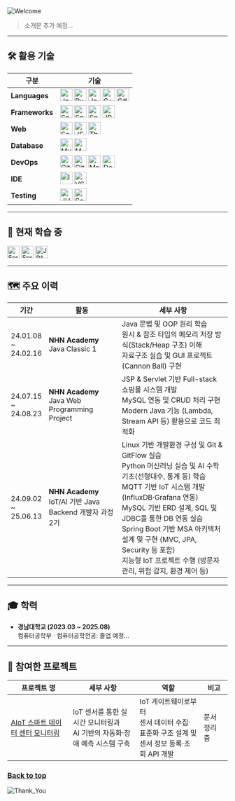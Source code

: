 <img src="https://capsule-render.vercel.app/api?type=waving&height=100&color=273755&text=Hi%20there!%20👋&fontColor=6495ED&fontSize=30&fontAlign=13&desc=Let%20me%20briefly%20introduce%20myself.&descAlign=16.38&descAlignY=75&descSize=16&section=header" alt="Welcome"/>

> 소개문 추가 예정...

---

## :hammer_and_wrench: 활용 기술

<table>
  <thead>
    <tr>
      <th>구분</th>
      <th>기술</th>
    </tr>
  </thead>
  <tbody>
    <tr>
      <td><b>Languages</b></td>
      <td>
        <img src="https://img.shields.io/badge/Java-e0e0e0?logo=openjdk&logoColor=black" alt="Java" style="height:28px"/>
        <img src="https://img.shields.io/badge/Python-e0e0e0?logo=python&logoColor=black" alt="Python" style="height:28px"/>
        <img src="https://img.shields.io/badge/JavaScript-e0e0e0?logo=javascript&logoColor=black" alt="JavaScript" style="height:28px"/>
        <img src="https://img.shields.io/badge/C++-e0e0e0?logo=cplusplus&logoColor=black" alt="C++" style="height:28px"/>
        <img src="https://img.shields.io/badge/C%23-e0e0e0?logo=dotnet&logoColor=black" alt="C#" style="height:28px"/>
      </td>
    </tr>
    <tr>
      <td><b>Frameworks</b></td>
      <td>
        <img src="https://img.shields.io/badge/Spring-e0e0e0?logo=spring&logoColor=black" alt="Spring" style="height:28px"/>
        <img src="https://img.shields.io/badge/Spring_MVC-e0e0e0?logo=spring&logoColor=black" alt="Spring MVC" style="height:28px"/>
        <img src="https://img.shields.io/badge/Spring_Boot-e0e0e0?logo=springboot&logoColor=black" alt="Spring Boot" style="height:28px"/>
        <img src="https://img.shields.io/badge/JPA-e0e0e0?logo=hibernate&logoColor=black" alt="JPA" style="height:28px"/>
      </td>
    </tr>
    <tr>
      <td><b>Web</b></td>
      <td>
        <img src="https://img.shields.io/badge/Servlet-d3d3d3?logo=apachetomcat&logoColor=black" alt="Servlet" style="height:28px"/>
        <img src="https://img.shields.io/badge/JSP-e0e0e0?logo=java&logoColor=black" alt="JSP" style="height:28px"/>
        <img src="https://img.shields.io/badge/Thymeleaf-e0e0e0?logo=thymeleaf&logoColor=black" alt="Thymeleaf" style="height:28px"/>
      </td>
    </tr>
    <tr>
      <td><b>Database</b></td>
      <td>
        <img src="https://img.shields.io/badge/MySQL-e0e0e0?logo=mysql&logoColor=black" alt="MySQL" style="height:28px"/>
        <img src="https://img.shields.io/badge/MSSQL-e0e0e0?logo=microsoftsqlserver&logoColor=black" alt="MSSQL" style="height:28px"/>
      </td>
    </tr>
    <tr>
      <td><b>DevOps</b></td>
      <td>
        <img src="https://img.shields.io/badge/Git-e0e0e0?logo=git&logoColor=black" alt="Git" style="height:28px"/>
        <img src="https://img.shields.io/badge/GitHub_Actions-e0e0e0?logo=githubactions&logoColor=black" alt="GitHub Actions" style="height:28px"/>
        <img src="https://img.shields.io/badge/Maven-e0e0e0?logo=apachemaven&logoColor=black" alt="Maven" style="height:28px"/>
        <img src="https://img.shields.io/badge/Docker-e0e0e0?logo=docker&logoColor=black" alt="Docker" style="height:28px"/>
      </td>
    </tr>
    <tr>
      <td><b>IDE</b></td>
      <td>
        <img src="https://img.shields.io/badge/IntelliJ_IDEA-e0e0e0?logo=intellijidea&logoColor=black" alt="IntelliJ" style="height:28px"/>
        <img src="https://img.shields.io/badge/VS_Code-e0e0e0?logo=visualstudiocode&logoColor=black" alt="VS Code" style="height:28px"/>
      </td>
    </tr>
    <tr>
      <td><b>Testing</b></td>
      <td>
        <img src="https://img.shields.io/badge/JUnit-e0e0e0?logo=junit5&logoColor=black" alt="JUnit" style="height:28px"/>
        <img src="https://img.shields.io/badge/SonarQube-e0e0e0?logo=sonarqubeserver&logoColor=black" alt="SonarQube" style="height:28px"/>
      </td>
    </tr>
  </tbody>
</table>

---

## :open_book: 현재 학습 중

<p align="left">
  <img src="https://img.shields.io/badge/Spring-e0e0e0?logo=spring&logoColor=black" alt="Spring" style="height:28px"/>
  <img src="https://img.shields.io/badge/Spring_Boot-e0e0e0?logo=springboot&logoColor=black" alt="Spring Boot" style="height:28px"/>
  <img src="https://img.shields.io/badge/JPA-e0e0e0?logo=hibernate&logoColor=black" alt="JPA" style="height:28px"/>
</p>

---

## :world_map: 주요 이력

| 기간                        | 활동                                                     | 세부 사항                                                                                                                                                                                                                                                                                      |
|---------------------------|--------------------------------------------------------|--------------------------------------------------------------------------------------------------------------------------------------------------------------------------------------------------------------------------------------------------------------------------------------------|
| 24.01.08<br>~<br>24.02.16 | <b>NHN Academy</b><br>Java Classic 1                   | Java 문법 및 OOP 원리 학습  <br>원시 & 참조 타입의 메모리 저장 방식(Stack/Heap 구조) 이해  <br>자료구조 실습 및 GUI 프로젝트(Cannon Ball) 구현                                                                                                                                                                                   |
| 24.07.15<br>~<br>24.08.23 | <b>NHN Academy</b><br>Java Web Programming Project     | JSP & Servlet 기반 Full-stack 쇼핑몰 시스템 개발  <br>MySQL 연동 및 CRUD 처리 구현  <br>Modern Java 기능 (Lambda, Stream API 등) 활용으로 코드 최적화                                                                                                                                                                   |
| 24.09.02<br>~<br>25.06.13 | <b>NHN Academy</b><br>IoT/AI 기반 Java Backend 개발자 과정 2기 | Linux 기반 개발환경 구성 및 Git & GitFlow 실습  <br>Python 머신러닝 실습 및 AI 수학 기초(선형대수, 통계 등) 학습  <br>MQTT 기반 IoT 시스템 개발 (InfluxDB·Grafana 연동)  <br>MySQL 기반 ERD 설계, SQL 및 JDBC를 통한 DB 연동 실습  <br>Spring Boot 기반 MSA 아키텍처 설계 및 구현 (MVC, JPA, Security 등 포함)  <br>지능형 IoT 프로젝트 수행 (방문자 관리, 위험 감지, 환경 제어 등) |

---

## :mortar_board: 학력

- **경남대학교 (2023.03 ~ 2025.08)**  
  컴퓨터공학부 · 컴퓨터공학전공: 졸업 예정...

---

## :rocket: 참여한 프로젝트

| 프로젝트 명                                                             | 세부 사항                                             | 역할                                                             | 비고      |
|--------------------------------------------------------------------|---------------------------------------------------|----------------------------------------------------------------|---------|
| [AIoT 스마트 데이터 센터 모니터링](https://github.com/nhnacademy-aiot2-lucky7) | IoT 센서를 통한 실시간 모니터링과  <br>AI 기반의 자동화·장애 예측 시스템 구축 | IoT 게이트웨이로부터  <br>센서 데이터 수집·표준화 구조 설계 및 <br>센서 정보 등록·조회 API 개발 | 문서 정리 중 |

### [Back to top](#top)

<img src="https://capsule-render.vercel.app/api?type=waving&color=273755&height=100&section=footer" alt="Thank_You"/>